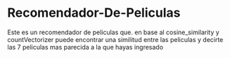 # Recomendador-De-Peliculas
Este es un recomendador de peliculas que. en base al cosine_similarity y countVectorizer puede encontrar una similitud entre las peliculas y decirte las 7 peliculas mas parecida a la que hayas ingresado

